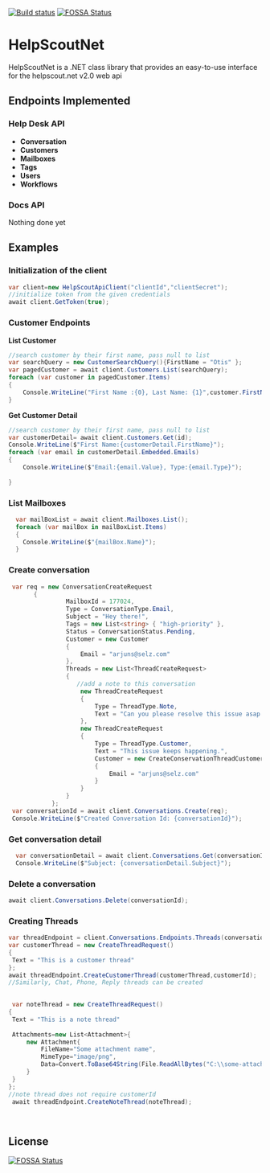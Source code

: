 [![Build status](https://ci.appveyor.com/api/projects/status/yoxiw6cx9ehbgf66?svg=true)](https://ci.appveyor.com/project/SelzEngineer/helpscout)
[![FOSSA Status](https://app.fossa.com/api/projects/git%2Bgithub.com%2FSelz%2FHelpScoutNet.svg?type=shield)](https://app.fossa.com/projects/git%2Bgithub.com%2FSelz%2FHelpScoutNet?ref=badge_shield)



# HelpScoutNet
HelpScoutNet is a .NET class library that provides an easy-to-use interface for the helpscout.net v2.0 web api

## Endpoints Implemented

### Help Desk API

* **Conversation**
* **Customers**
* **Mailboxes**
* **Tags**
* **Users**
* **Workflows**

### Docs API

Nothing done yet

## Examples 

### Initialization of the client
```csharp
var client=new HelpScoutApiClient("clientId","clientSecret");
//initialize token from the given credentials
await client.GetToken(true);
```
### Customer Endpoints

**List Customer**

```csharp
//search customer by their first name, pass null to list 
var searchQuery = new CustomerSearchQuery(){FirstName = "Otis" };
var pagedCustomer = await client.Customers.List(searchQuery);
foreach (var customer in pagedCustomer.Items)
{
    Console.WriteLine("First Name :{0}, Last Name: {1}",customer.FirstName,customer.LastName);
}
```

**Get Customer Detail**

```csharp
//search customer by their first name, pass null to list 
var customerDetail= await client.Customers.Get(id);
Console.WriteLine($"First Name:{customerDetail.FirstName}");
foreach (var email in customerDetail.Embedded.Emails)
{
    Console.WriteLine($"Email:{email.Value}, Type:{email.Type}");
           
}
```

### List Mailboxes
```csharp
  var mailBoxList = await client.Mailboxes.List();
  foreach (var mailBox in mailBoxList.Items)
  {
    Console.WriteLine($"{mailBox.Name}");
  }
```

### Create conversation
```csharp
 var req = new ConversationCreateRequest
       {
                MailboxId = 177024,
                Type = ConversationType.Email,
                Subject = "Hey there!",
                Tags = new List<string> { "high-priority" },
                Status = ConversationStatus.Pending,
                Customer = new Customer
                {
                    Email = "arjuns@selz.com"
                },
                Threads = new List<ThreadCreateRequest>
                {
                   //add a note to this conversation
                    new ThreadCreateRequest
                    {
                        Type = ThreadType.Note,
                        Text = "Can you please resolve this issue asap.",
                    },
                    new ThreadCreateRequest
                    {
                        Type = ThreadType.Customer,
                        Text = "This issue keeps happening.",
                        Customer = new CreateConservationThreadCustomer
                        {
                            Email = "arjuns@selz.com"
                        }
                    }
                }
            };
 var conversationId = await client.Conversations.Create(req);
 Console.WriteLine($"Created Conversation Id: {conversationId}");

```
### Get conversation detail
```csharp
  var conversationDetail = await client.Conversations.Get(conversationId);
  Console.WriteLine($"Subject: {conversationDetail.Subject}");
```

### Delete a conversation
```csharp
await client.Conversations.Delete(conversationId);
```

### Creating Threads
```csharp
var threadEndpoint = client.Conversations.Endpoints.Threads(conversationId);
var customerThread = new CreateThreadRequest()
{
 Text = "This is a customer thread"
};
await threadEndpoint.CreateCustomerThread(customerThread,customerId);
//Similarly, Chat, Phone, Reply threads can be created
 

 var noteThread = new CreateThreadRequest()
{
 Text = "This is a note thread"
 
 Attachments=new List<Attachment>{
     new Attachment{
         FileName="Some attachment name",
         MimeType="image/png",
         Data=Convert.ToBase64String(File.ReadAllBytes("C:\\some-attachment.png"))
     }
 }
};
//note thread does not require customerId 
 await threadEndpoint.CreateNoteThread(noteThread);

  
```


## License
[![FOSSA Status](https://app.fossa.com/api/projects/git%2Bgithub.com%2FSelz%2FHelpScoutNet.svg?type=large)](https://app.fossa.com/projects/git%2Bgithub.com%2FSelz%2FHelpScoutNet?ref=badge_large)